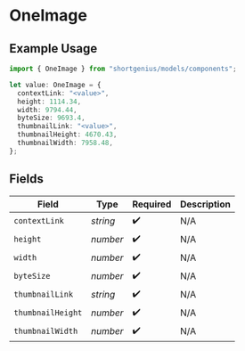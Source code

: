 # OneImage

## Example Usage

```typescript
import { OneImage } from "shortgenius/models/components";

let value: OneImage = {
  contextLink: "<value>",
  height: 1114.34,
  width: 9794.44,
  byteSize: 9693.4,
  thumbnailLink: "<value>",
  thumbnailHeight: 4670.43,
  thumbnailWidth: 7958.48,
};
```

## Fields

| Field              | Type               | Required           | Description        |
| ------------------ | ------------------ | ------------------ | ------------------ |
| `contextLink`      | *string*           | :heavy_check_mark: | N/A                |
| `height`           | *number*           | :heavy_check_mark: | N/A                |
| `width`            | *number*           | :heavy_check_mark: | N/A                |
| `byteSize`         | *number*           | :heavy_check_mark: | N/A                |
| `thumbnailLink`    | *string*           | :heavy_check_mark: | N/A                |
| `thumbnailHeight`  | *number*           | :heavy_check_mark: | N/A                |
| `thumbnailWidth`   | *number*           | :heavy_check_mark: | N/A                |